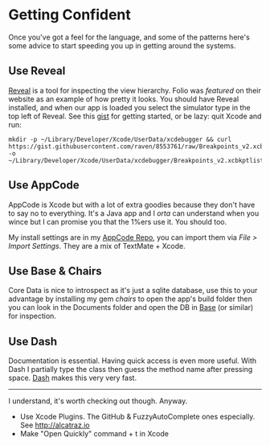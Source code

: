 Getting Confident
================

Once you've got a feel for the language, and some of the patterns here's some advice to start speeding you up in getting around the systems.

Use Reveal
---------------
[Reveal](http://revealapp.com) is a tool for inspecting the view hierarchy. Folio was _featured_ on their website as an example of how pretty it looks. You should have Reveal installed, and when our app is loaded you select the simulator type in the top left of Reveal. See this [gist](https://gist.github.com/raven/8553761) for getting started, or be lazy: quit Xcode and run:


    mkdir -p ~/Library/Developer/Xcode/UserData/xcdebugger && curl https://gist.githubusercontent.com/raven/8553761/raw/Breakpoints_v2.xcbkptlist -o ~/Library/Developer/Xcode/UserData/xcdebugger/Breakpoints_v2.xcbkptlist


Use AppCode
---------------
AppCode is Xcode but with a lot of extra goodies because they don't have to say no to everything. It's a Java app and I _orta_ can understand when you wince but I can promise you that the 1%ers use it. You should too.

My install settings are in my [AppCode Repo](https://github.com/orta/AppCode), you can import them via _File > Import Settings_. They are a mix of TextMate + Xcode.

Use Base & Chairs
---------------
Core Data is nice to introspect as it's just a sqlite database, use this to your advantage by installing my gem _chairs_ to open the app's build folder then you can look in the Documents folder and open the DB in [Base](http://menial.co.uk) (or similar) for inspection.

Use Dash
---------------
Documentation is essential. Having quick access is even more useful. With Dash I partially type the class then guess the method name after pressing space. [Dash](http://kapeli.com) makes this very very fast.

---------------
I understand, it's worth checking out though. Anyway.

* Use Xcode Plugins. The GitHub & FuzzyAutoComplete ones especially. See http://alcatraz.io
* Make "Open Quickly" command + t in Xcode
